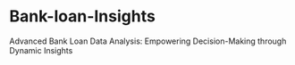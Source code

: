 # Bank-loan-Insights
Advanced Bank Loan Data Analysis: Empowering Decision-Making through Dynamic Insights
